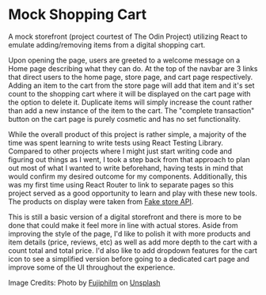 # Mock Shopping Cart

A mock storefront (project courtest of The Odin Project) utilizing React to emulate adding/removing items from a digital shopping cart.

Upon opening the page, users are greeted to a welcome message on a Home page describing what they can do. At the top of the navbar are 3 links that direct users to the home page, store page, and cart page respectively. Adding an item to the cart from the store page will add that item and it's set count to the shopping cart where it will be displayed on the cart page with the option to delete it. Duplicate items will simply increase the count rather than add a new instance of the item to the cart. The "complete transaction" button on the cart page is purely cosmetic and has no set functionality.

While the overall product of this project is rather simple, a majority of the time was spent learning to write tests using React Testing Library. Compared to other projects where I might just start writing code and figuring out things as I went, I took a step back from that approach to plan out most of what I wanted to write beforehand, having tests in mind that would confirm my desired outcome for my components. Additionally, this was my first time using React Router to link to separate pages so this project served as a good opportunity to learn and play with these new tools. The products on display were taken from <a href="https://fakestoreapi.com/">Fake store API</a>.

This is still a basic version of a digital storefront and there is more to be done that could make it feel more in line with actual stores. Aside from improving the style of the page, I'd like to polish it with more products and item details (price, reviews, etc) as well as add more depth to the cart with a count total and total price. I'd also like to add dropdown features for the cart icon to see a simplified version before going to a dedicated cart page and improve some of the UI throughout the experience.


Image Credits:
Photo by <a href="https://unsplash.com/@fujiphilm?utm_content=creditCopyText&utm_medium=referral&utm_source=unsplash">Fujiphilm</a> on <a href="https://unsplash.com/photos/assorted-color-clothes-lot-hanging-on-wooden-wall-rack-ojZ4wJNUM5w?utm_content=creditCopyText&utm_medium=referral&utm_source=unsplash">Unsplash</a>
      